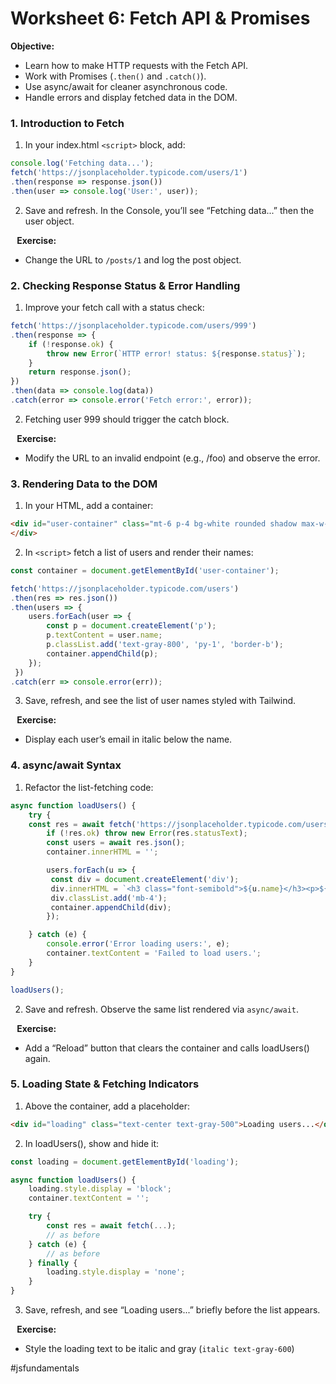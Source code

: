 # **Worksheet 6: Fetch API & Promises**

**Objective:**
* Learn how to make HTTP requests with the Fetch API.
* Work with Promises (`.then()` and `.catch()`).
* Use async/await for cleaner asynchronous code.
* Handle errors and display fetched data in the DOM.

### 1. Introduction to Fetch
1. In your index.html `<script>` block, add:

```js
console.log('Fetching data...');
fetch('https://jsonplaceholder.typicode.com/users/1')
.then(response => response.json())
.then(user => console.log('User:', user));
```

2. Save and refresh. In the Console, you’ll see “Fetching data...” then the user object.

⠀**Exercise:**
* Change the URL to `/posts/1` and log the post object.

### 2. Checking Response Status & Error Handling
1. Improve your fetch call with a status check:

```js
fetch('https://jsonplaceholder.typicode.com/users/999')
.then(response => {
	if (!response.ok) {
		throw new Error(`HTTP error! status: ${response.status}`);
    }
    return response.json();
})
.then(data => console.log(data))
.catch(error => console.error('Fetch error:', error));
```

2. Fetching user 999 should trigger the catch block.

⠀**Exercise:**
* Modify the URL to an invalid endpoint (e.g., /foo) and observe the error.

### 3. Rendering Data to the DOM
1. In your HTML, add a container:

```html
<div id="user-container" class="mt-6 p-4 bg-white rounded shadow max-w-md mx-auto">
</div>
```

2. In `<script>` fetch a list of users and render their names:

```js
const container = document.getElementById('user-container');

fetch('https://jsonplaceholder.typicode.com/users')
.then(res => res.json())
.then(users => {
    users.forEach(user => {
		const p = document.createElement('p');
		p.textContent = user.name;
		p.classList.add('text-gray-800', 'py-1', 'border-b');
		container.appendChild(p);
 	});
 })
.catch(err => console.error(err));
```

3. Save, refresh, and see the list of user names styled with Tailwind.

⠀**Exercise:**
* Display each user’s email in italic below the name.

### 4. async/await Syntax
1. Refactor the list-fetching code:

```js
async function loadUsers() {
	try {
    const res = await fetch('https://jsonplaceholder.typicode.com/users');
    	if (!res.ok) throw new Error(res.statusText);
    	const users = await res.json();
    	container.innerHTML = '';

    	users.forEach(u => {
      	 const div = document.createElement('div');
      	 div.innerHTML = `<h3 class="font-semibold">${u.name}</h3><p>${u.email}</p>`;
     	 div.classList.add('mb-4');
     	 container.appendChild(div);
    	});

	} catch (e) {
    	console.error('Error loading users:', e);
    	container.textContent = 'Failed to load users.';
	}
}

loadUsers();
```

2. Save and refresh. Observe the same list rendered via `async/await`.

⠀**Exercise:**
* Add a “Reload” button that clears the container and calls loadUsers() again.

### 5. Loading State & Fetching Indicators
1. Above the container, add a placeholder:

```html
<div id="loading" class="text-center text-gray-500">Loading users...</div>
```

2. In loadUsers(), show and hide it:

```js
const loading = document.getElementById('loading');

async function loadUsers() {
	loading.style.display = 'block';
	container.textContent = '';

	try {
    	const res = await fetch(...);
    	// as before
  	} catch (e) {
    	// as before
  	} finally {
		loading.style.display = 'none';
  	}
}
```

3. Save, refresh, and see “Loading users...” briefly before the list appears.

⠀**Exercise:**
* Style the loading text to be italic and gray (`italic text-gray-600`)


#jsfundamentals